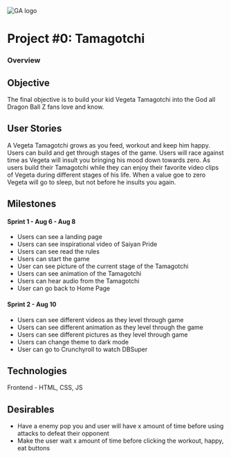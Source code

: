 ![GA logo](https://ga-dash.s3.amazonaws.com/production/assets/logo-9f88ae6c9c3871690e33280fcf557f33.png)
# Project #0: Tamagotchi

### Overview

## Objective

The final objective is to build your kid Vegeta Tamagotchi into the God all Dragon Ball Z fans love and know. 

## User Stories

A Vegeta Tamagotchi grows as you feed, workout and keep him happy.
Users can build and get through stages of the game. 
Users will race against time as Vegeta will insult you bringing his mood down towards zero.
As users build their Tamagotchi while they can enjoy their favorite video clips of Vegeta during different stages of his life.
When a value goe to zero Vegeta will go to sleep, but not before he insults you again. 

## Milestones

#### Sprint 1 - Aug 6 - Aug 8

- Users can see a landing page
- Users can see inspirational video of Saiyan Pride 
- Users can see read the rules
- Users can start the game
- User can see picture of the current stage of the Tamagotchi
- Users can see animation of the Tamagotchi 
- Users can hear audio from the Tamagotchi
- User can go back to Home Page

#### Sprint 2 - Aug 10

- Users can see different videos as they level through game
- Users can see different animation as they level through the game
- Users can see different pictures as they level through game
- Users can change theme to dark mode
- User can go to Crunchyroll to watch DBSuper

## Technologies

Frontend - HTML, CSS, JS

## Desirables

- Have a enemy pop you and user will have x amount of time before using attacks to defeat their opponent
- Make the user wait x amount of time before clicking the workout, happy, eat buttons
